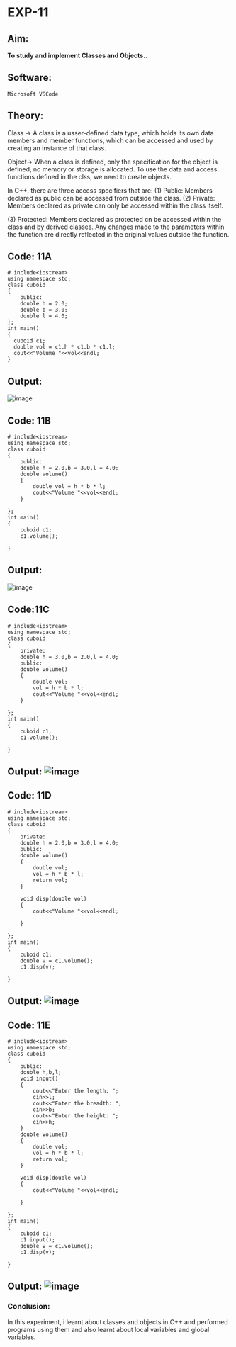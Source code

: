 # EXP-11

## Aim:
**To study and implement Classes and Objects..**

## Software:
`Microsoft VSCode`

## Theory:
Class -> A class is a usser-defined data type, which holds its own data members and member functions, which can be accessed and used by creating an instance of that class.

Object-> When a class is defined, only the specification for the object is defined, no memory or storage is allocated. To use the data and access functions defined in the clss, we need to create objects.

In C++, there are three access specifiers that are:
(1) Public: Members declared as public can be accessed from outside the class.
(2) Private: Members declared as private can only be accessed within the class itself.

(3) Protected: Members declared as protected cn be accessed within the class and by derived classes.
Any changes made to the parameters within the function are directly reflected in the original values outside the function.
## Code: 11A
```
# include<iostream>
using namespace std;
class cuboid
{
    public:
    double h = 2.0;
    double b = 3.0;
    double l = 4.0;
};
int main()
{
  cuboid c1;
  double vol = c1.h * c1.b * c1.l;
  cout<<"Volume "<<vol<<endl;
}
```
## Output:
![image](https://github.com/user-attachments/assets/d07f645f-c40e-4673-9956-287322b33156)







## Code: 11B
```
# include<iostream>
using namespace std;
class cuboid
{
    public:
    double h = 2.0,b = 3.0,l = 4.0;
    double volume()
    {
        double vol = h * b * l;
        cout<<"Volume "<<vol<<endl;
    }

};
int main()
{
    cuboid c1;
    c1.volume();
  
}
```

## Output:
![image](https://github.com/user-attachments/assets/094f37b8-9ccf-4a88-a838-f98fff3ba791)



## Code:11C
```
# include<iostream>
using namespace std;
class cuboid
{
    private:
    double h = 3.0,b = 2.0,l = 4.0;
    public:
    double volume()
    {
        double vol;
        vol = h * b * l;
        cout<<"Volume "<<vol<<endl;
    }

};
int main()
{
    cuboid c1;
    c1.volume();
  
}
```

## Output: ![image](https://github.com/user-attachments/assets/87c9c5e6-1796-42c1-b373-0ee41ca0eb4b)


## Code: 11D
```
# include<iostream>
using namespace std;
class cuboid
{
    private:
    double h = 2.0,b = 3.0,l = 4.0;
    public:
    double volume()
    {
        double vol;
        vol = h * b * l;
        return vol;
    }

    void disp(double vol)
    {
        cout<<"Volume "<<vol<<endl;

    }

};
int main()
{
    cuboid c1;
    double v = c1.volume();
    c1.disp(v);
  
}
```

## Output: ![image](https://github.com/user-attachments/assets/6b0cb225-f643-4c62-9605-56e8deae4b22)


## Code: 11E
```
# include<iostream>
using namespace std;
class cuboid
{
    public:
    double h,b,l;
    void input()
    {
        cout<<"Enter the length: ";
        cin>>l;
        cout<<"Enter the breadth: ";
        cin>>b;
        cout<<"Enter the height: ";
        cin>>h;
    }
    double volume()
    {
        double vol;
        vol = h * b * l;
        return vol;
    }

    void disp(double vol)
    {
        cout<<"Volume "<<vol<<endl;

    }

};
int main()
{
    cuboid c1;
    c1.input();
    double v = c1.volume();
    c1.disp(v);
  
}
```
## Output: ![image](https://github.com/user-attachments/assets/fcabb536-3c91-4717-a564-bf681fdeb41f)



### Conclusion:
In this experiment, i learnt about classes and objects in C++ and performed programs using them and also learnt about local variables and global variables.
